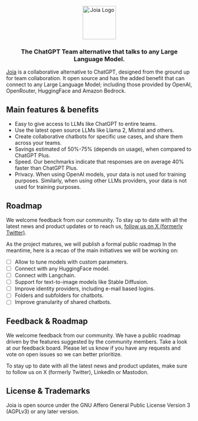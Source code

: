 <p align="center">
<a href="https://joia.so">
  <img width="90" src="https://assets.joia.so/joia_logo_red.svg" alt="Joia Logo">
  
</a>
</p>

<h3 align="center"><strong>The ChatGPT Team alternative that talks to any Large Language Model.</strong></h3>

[Joia](https://joia.so/) is a collaborative alternative to ChatGPT, designed from the ground up for team collaboration. It open source and has the added benefit that can connect to any Large Language Model; including those provided by OpenAI, OpenRouter, HuggingFace and Amazon Bedrock.

## Main features & benefits

- Easy to give access to LLMs like ChatGPT to entire teams.
- Use the latest open source LLMs like Llama 2, Mixtral and others.
- Create collaborative chatbots for specific use cases, and share them across your teams.
- Savings estimated of 50%-75% (depends on usage), when compared to ChatGPT Plus.
- Speed. Our benchmarks indicate that responses are on average 40% faster than ChatGPT Plus.
- Privacy. When using OpenAI models, your data is not used for training purposes. Similarly, when using other LLMs providers, your data is not used for training purposes.

## Roadmap

We welcome feedback from our community. To stay up to date with all the latest news and product updates or to reach us, [follow us on X (formerly Twitter)](https://twitter.com/joiahq).

As the project matures, we will publish a formal public roadmap In the meantime, here is a recao of the main initiatives we will be working on:

- [ ] Allow to tune models with custom parameters.
- [ ] Connect with any HuggingFace model.
- [ ] Connect with Langchain.
- [ ] Support for text-to-image models like Stable Diffusion.
- [ ] Improve identity providers, including e-mail based logins.
- [ ] Folders and subfolders for chatbots.
- [ ] Improve granularity of shared chatbots.

## Feedback & Roadmap

We welcome feedback from our community. We have a public roadmap driven by the features suggested by the community members. Take a look at our feedback board. Please let us know if you have any requests and vote on open issues so we can better prioritize.

To stay up to date with all the latest news and product updates, make sure to follow us on X (formerly Twitter), LinkedIn or Mastodon.


## License & Trademarks

Joia is open source under the GNU Affero General Public License Version 3 (AGPLv3) or any later version.
